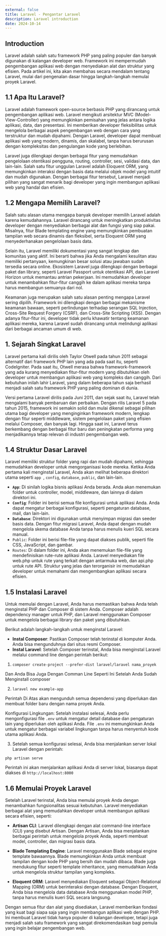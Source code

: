 ```yaml
---
external: false
title: Laravel - Pengantar Laravel
description: Laravel introduction
date: 2024-10-14
---
```


## Introduction

Laravel adalah salah satu framework PHP yang paling populer dan banyak digunakan di kalangan developer web. Framework ini mempermudah pengembangan aplikasi web dengan menyediakan alat dan struktur yang efisien. Pada artikel ini, kita akan membahas secara mendalam tentang Laravel, mulai dari pengenalan dasar hingga langkah-langkah memulai proyek Laravel.

## 1.1 Apa Itu Laravel?

Laravel adalah framework open-source berbasis PHP yang dirancang untuk pengembangan aplikasi web. Laravel mengikuti arsitektur MVC (Model-View-Controller) yang memungkinkan pemisahan yang jelas antara logika aplikasi, data, dan presentasi. Ini memberikan developer fleksibilitas untuk mengelola berbagai aspek pengembangan web dengan cara yang terstruktur dan mudah dipahami. Dengan Laravel, developer dapat membuat aplikasi web yang modern, dinamis, dan skalabel, tanpa harus berurusan dengan kompleksitas dan pengulangan kode yang berlebihan.

Laravel juga dilengkapi dengan berbagai fitur yang memudahkan pengelolaan otentikasi pengguna, routing, controller, sesi, validasi data, dan lain-lain. Salah satu fitur unggulan Laravel adalah Eloquent ORM, yang memungkinkan interaksi dengan basis data melalui objek model yang intuitif dan mudah digunakan. Dengan berbagai fitur tersebut, Laravel menjadi pilihan yang sangat menarik bagi developer yang ingin membangun aplikasi web yang handal dan efisien.

## 1.2 Mengapa Memilih Laravel?

Salah satu alasan utama mengapa banyak developer memilih Laravel adalah karena kemudahannya. Laravel dirancang untuk meningkatkan produktivitas developer dengan menyediakan berbagai alat dan fungsi yang siap pakai. Misalnya, fitur Blade templating engine yang memungkinkan pembuatan tampilan web secara dinamis dan fleksibel, serta Eloquent ORM yang menyederhanakan pengelolaan basis data.

Selain itu, Laravel memiliki dokumentasi yang sangat lengkap dan komunitas yang aktif. Ini berarti bahwa jika Anda mengalami kesulitan atau memiliki pertanyaan, kemungkinan besar solusi atau jawaban sudah tersedia secara online. Ekosistem Laravel juga dilengkapi dengan berbagai paket dan library, seperti Laravel Passport untuk otentikasi API, dan Laravel Horizon untuk memantau antrian pekerjaan. Ini memudahkan developer untuk menambahkan fitur-fitur canggih ke dalam aplikasi mereka tanpa harus membangun semuanya dari nol.

Keamanan juga merupakan salah satu alasan penting mengapa Laravel sering dipilih. Framework ini dilengkapi dengan berbagai mekanisme keamanan bawaan, seperti perlindungan terhadap serangan SQL Injection, Cross-Site Request Forgery (CSRF), dan Cross-Site Scripting (XSS). Dengan adanya fitur-fitur ini, developer tidak perlu khawatir tentang keamanan aplikasi mereka, karena Laravel sudah dirancang untuk melindungi aplikasi dari berbagai ancaman umum di web.

## 1. Sejarah Singkat Laravel

Laravel pertama kali dirilis oleh Taylor Otwell pada tahun 2011 sebagai alternatif dari framework PHP lain yang ada pada saat itu, seperti CodeIgniter. Pada saat itu, Otwell merasa bahwa framework-framework yang ada kurang menyediakan fitur-fitur modern yang dibutuhkan oleh developer untuk membangun aplikasi web yang kompleks dan canggih. Dari kebutuhan inilah lahir Laravel, yang dalam beberapa tahun saja berhasil menjadi salah satu framework PHP yang paling dominan di dunia.

Versi pertama Laravel dirilis pada Juni 2011, dan sejak saat itu, Laravel telah mengalami banyak pembaruan dan perbaikan. Dengan rilis Laravel 5 pada tahun 2015, framework ini semakin solid dan mulai dikenal sebagai pilihan utama bagi developer yang menginginkan framework modern, lengkap dengan fitur seperti middleware, sistem pengelolaan paket yang efisien melalui Composer, dan banyak lagi. Hingga saat ini, Laravel terus berkembang dengan berbagai fitur baru dan peningkatan performa yang menjadikannya tetap relevan di industri pengembangan web.

## 1.4 Struktur Dasar Laravel

Laravel memiliki struktur folder yang rapi dan mudah dipahami, sehingga memudahkan developer untuk mengorganisasi kode mereka. Ketika Anda pertama kali menginstal Laravel, Anda akan melihat beberapa direktori utama seperti ``app ``, ``config``, ``database``, ``public``, dan lain-lain.

- **``App``**: Di sinilah logika bisnis aplikasi Anda berada. Anda akan menemukan folder untuk controller, model, middleware, dan lainnya di dalam direktori ini.
- **``Config``**: Folder ini berisi semua file konfigurasi untuk aplikasi Anda. Anda dapat mengatur berbagai konfigurasi, seperti pengaturan database, mail, dan lain-lain.
- **``Database``**: Direktori ini digunakan untuk menyimpan migrasi dan seeder basis data. Dengan fitur migrasi Laravel, Anda dapat dengan mudah mengelola skema database Anda tanpa harus menulis kueri SQL secara manual.
- ``Public``: Folder ini berisi file-file yang dapat diakses publik, seperti file CSS, JavaScript, dan gambar.
- ``Routes``: Di dalam folder ini, Anda akan menemukan file-file yang mendefinisikan rute-rute aplikasi Anda. Laravel menyediakan file web.php untuk rute yang terkait dengan antarmuka web, dan api.php untuk rute API.
Struktur yang jelas dan terorganisir ini memudahkan developer untuk memahami dan mengembangkan aplikasi secara efisien.

## 1.5 Instalasi Laravel

Untuk memulai dengan Laravel, Anda harus memastikan bahwa Anda telah menginstal PHP dan Composer di sistem Anda. Composer adalah dependency manager untuk PHP, dan Laravel menggunakan Composer untuk mengelola berbagai library dan paket yang dibutuhkan.

Berikut adalah langkah-langkah untuk menginstal Laravel:

- **Instal Composer**: Pastikan Composer telah terinstal di komputer Anda. Anda bisa mengunduhnya dari situs resmi Composer.
- **Instal Laravel**: Setelah Composer terinstal, Anda bisa menginstal Laravel melalui command line dengan perintah berikut:

1. ``composer create-project --prefer-dist laravel/laravel nama_proyek``

Dan Anda Bisa Juga Dengan Comman Line Seperti Ini Setelah Anda Sudah Menginstall composer

2. ``laravel new example-app``

Perintah Di Atas akan mengunduh semua dependensi yang diperlukan dan membuat folder baru dengan nama proyek Anda.

Konfigurasi Lingkungan: Setelah instalasi selesai, Anda perlu mengonfigurasi file ``.env`` untuk mengatur detail database dan pengaturan lain yang diperlukan oleh aplikasi Anda. File ``.env`` ini memungkinkan Anda untuk mengatur berbagai variabel lingkungan tanpa harus menyentuh kode utama aplikasi Anda.

3. Setelah semua konfigurasi selesai, Anda bisa menjalankan server lokal Laravel dengan perintah:

``php artisan serve``

Perintah ini akan menjalankan aplikasi Anda di server lokal, biasanya dapat diakses di ``http://localhost:8000``

## 1.6 Memulai Proyek Laravel

Setelah Laravel terinstal, Anda bisa memulai proyek Anda dengan menambahkan fungsionalitas sesuai kebutuhan. Laravel menyediakan berbagai alat yang memudahkan developer untuk membangun aplikasi secara efisien, seperti:

- **Artisan CLI**: Laravel dilengkapi dengan alat command-line interface (CLI) yang disebut Artisan. Dengan Artisan, Anda bisa menjalankan berbagai perintah untuk mengelola proyek Anda, seperti membuat model, controller, dan migrasi basis data.

- **Blade Templating Engine**: Laravel menggunakan Blade sebagai engine template bawaannya. Blade memungkinkan Anda untuk membuat tampilan dengan kode PHP yang bersih dan mudah dibaca. Blade juga mendukung fitur seperti template inheritance, yang memudahkan Anda untuk mengelola struktur tampilan yang kompleks.

- **Eloquent ORM**: Laravel menyediakan Eloquent sebagai Object-Relational Mapping (ORM) untuk berinteraksi dengan database. Dengan Eloquent, Anda bisa mengelola data database Anda menggunakan model PHP, tanpa harus menulis kueri SQL secara langsung.

Dengan semua fitur dan alat yang disediakan, Laravel memberikan fondasi yang kuat bagi siapa saja yang ingin membangun aplikasi web dengan PHP. Ini membuat Laravel tidak hanya populer di kalangan developer, tetapi juga menjadi salah satu framework yang sangat direkomendasikan bagi pemula yang ingin belajar pengembangan web.



